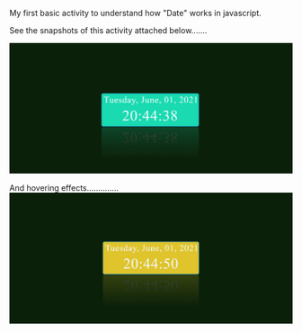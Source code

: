 My first basic activity to understand how "Date" works in javascript. 

See the snapshots of this activity attached below.......

![alt text](https://github.com/tanwer-pradeep/all_activities/blob/master/my_activities/digital_clock/Final/cloack.png)

And hovering effects..............
![alt text](https://github.com/tanwer-pradeep/all_activities/blob/master/my_activities/digital_clock/Final/clock2.png)
